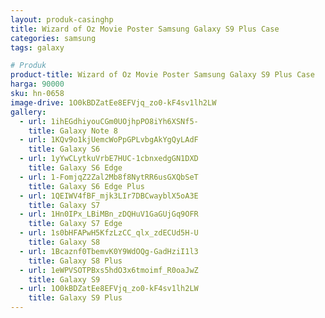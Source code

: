 ```yaml
---
layout: produk-casinghp
title: Wizard of Oz Movie Poster Samsung Galaxy S9 Plus Case
categories: samsung
tags: galaxy

# Produk
product-title: Wizard of Oz Movie Poster Samsung Galaxy S9 Plus Case
harga: 90000
sku: hn-0658
image-drive: 1O0kBDZatEe8EFVjq_zo0-kF4sv1lh2LW
gallery:
  - url: 1ihEGdhiyouCGm0UOjhpPO8iYh6XSNf5-
    title: Galaxy Note 8
  - url: 1KQv9o1kjUemcWoPpGPLvbgAkYgQyLAdF
    title: Galaxy S6
  - url: 1yYwCLytkuVrbE7HUC-1cbnxedgGN1DXD
    title: Galaxy S6 Edge
  - url: 1-FomjqZ2Zal2Mb8f8NytRR6usGXQbSeT
    title: Galaxy S6 Edge Plus
  - url: 1QEIWV4fBF_mjk3LIr7DBCwayblX5oA3E
    title: Galaxy S7
  - url: 1Hn0IPx_LBiMBn_zDQHuV1GaGUjGq9OFR
    title: Galaxy S7 Edge
  - url: 1s0bHFAPwH5KfzLzCC_qlx_zdECUd5H-U
    title: Galaxy S8
  - url: 1Bcaznf0TbemvK0Y9WdOQg-GadHziI1l3
    title: Galaxy S8 Plus
  - url: 1eWPVSOTPBxs5hdO3x6tmoimf_R0oaJwZ
    title: Galaxy S9
  - url: 1O0kBDZatEe8EFVjq_zo0-kF4sv1lh2LW
    title: Galaxy S9 Plus
---
```


